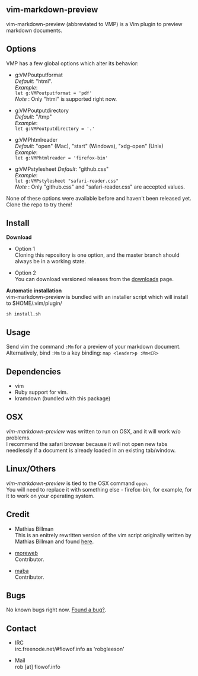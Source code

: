 ## vim-markdown-preview

vim-markdown-preview (abbreviated to VMP) is a Vim plugin to preview markdown
documents.

## Options

VMP has a few global options which alter its behavior:

* g:VMPoutputformat  
  *Default*: "html".  
  *Example*:  
  `let g:VMPoutputformat = 'pdf'`  
  *Note*   : Only "html" is supported right now.  

* g:VMPoutputdirectory  
  *Default*: "/tmp"   
  *Example*:  
  `let g:VMPoutputdirectory = '.'`  

* g:VMPhtmlreader  
  *Default*: "open" (Mac), "start" (Windows), "xdg-open" (Unix)   
  *Example*:  
  `let g:VMPhtmlreader = 'firefox-bin'`  

* g:VMPstylesheet
  *Default*: "github.css"  
  *Example*:  
  `let g:VMPstylesheet "safari-reader.css"`  
  *Note*   : Only "github.css" and "safari-reader.css" are accepted values.  

None of these options were available before and haven't been released yet.  
Clone the repo to try them!

## Install

**Download**  

* Option 1  
  Cloning this repository is one option, and the master branch should always be 
  in a working state.
   
* Option 2  
  You can download versioned releases from the 
  [downloads](http://github.com/robgleeson/vim-markdown-preview/downloads) page.

**Automatic installation**  
vim-markdown-preview is bundled with an installer script which will install to 
$HOME/.vim/plugin/

    sh install.sh

## Usage

Send vim the command `:Mm` for a preview of your markdown document.  
Alternatively, bind `:Mm` to a key binding: 
`map <leader>p :Mm<CR>` 


## Dependencies

* vim
* Ruby support for vim.
* kramdown (bundled with this package)

## OSX

_vim-markdown-preview_ was written to run on OSX, and it will work w/o 
problems.  
I recommend the safari browser because it will not open new tabs needlessly 
if a document is already loaded in an existing tab/window.

## Linux/Others

_vim-markdown-preview_ is tied to the OSX command `open`.  
You will need to replace it with something else - firefox-bin, for example, 
for it to work on your operating system.

## Credit

* Mathias Billman  
  This is an enitrely rewritten version of the vim script originally written by
  Mathias Billman and found 
  [here](http://mathias-biilmann.net/2009/1/markdown-preview-in-vim).

* [moreweb](http://github.com/moreweb)  
  Contributor.  

* [maba](http://github.com/maba)  
  Contributor. 


## Bugs

No known bugs right now. 
[Found a bug?](http://github.com/robgleeson/vim-markdown-preview/issues).

## Contact

* IRC  
  irc.freenode.net/#flowof.info as 'robgleeson'

* Mail  
  rob [at] flowof.info

